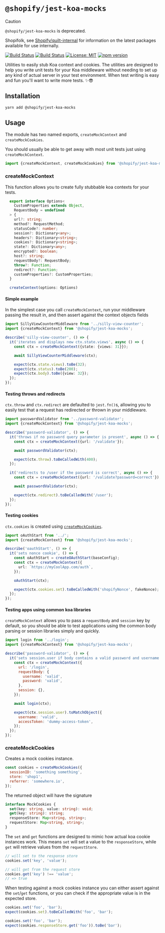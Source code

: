 # `@shopify/jest-koa-mocks`

> [!CAUTION]
>
> `@shopify/jest-koa-mocks` is deprecated.
>
> Shopifolk, see
> [Shopify/quilt-internal](https://github.com/shopify/quilt-internal) for
> information on the latest packages available for use internally.

[![Build Status](https://github.com/Shopify/quilt/workflows/Node-CI/badge.svg?branch=main)](https://github.com/Shopify/quilt/actions?query=workflow%3ANode-CI)
[![Build Status](https://github.com/Shopify/quilt/workflows/Ruby-CI/badge.svg?branch=main)](https://github.com/Shopify/quilt/actions?query=workflow%3ARuby-CI)
[![License: MIT](https://img.shields.io/badge/License-MIT-green.svg)](LICENSE.md) [![npm version](https://badge.fury.io/js/%40shopify%2Fjest-koa-mocks.svg)](https://badge.fury.io/js/%40shopify%2Fjest-koa-mocks)

Utilities to easily stub Koa context and cookies. The utilities are designed to help you write unit tests for your Koa middleware without needing to set up any kind of actual server in your test environment. When test writing is easy and fun you'll want to write more tests. ✨😎

## Installation

```bash
yarn add @shopify/jest-koa-mocks
```

## Usage

The module has two named exports, `createMockContext` and `createMockCookies`.

You should usually be able to get away with most unit tests just using `createMockContext`.

```js
import {createMockContext, createMockCookies} from '@shopify/jest-koa-mocks';
```

### createMockContext

This function allows you to create fully stubbable koa contexts for your tests.

```typescript
  export interface Options<
    CustomProperties extends Object,
    RequestBody = undefined
  > {
    url?: string;
    method?: RequestMethod;
    statusCode?: number;
    session?: Dictionary<any>;
    headers?: Dictionary<string>;
    cookies?: Dictionary<string>;
    state?: Dictionary<any>;
    encrypted?: boolean;
    host?: string;
    requestBody?: RequestBody;
    throw?: Function;
    redirect?: Function;
    customProperties?: CustomProperties;
  }

  createContext(options: Options)
```

#### Simple example

In the simplest case you call `createMockContext`, run your middleware passing the result in, and then assert against the context objects fields

```typescript
import SillyViewCounterMiddleware from '../silly-view-counter';
import {createMockContext} from '@shopify/jest-koa-mocks';

describe('silly-view-counter', () => {
  it('iterates and displays new ctx.state.views', async () => {
    const ctx = createMockContext({state: {views: 31}});

    await SillyViewCounterMiddleware(ctx);

    expect(ctx.state.views).toBe(32);
    expect(ctx.status).toBe(200);
    expect(ctx.body).toBe({view: 32});
  });
});
```

#### Testing throws and redirects

`ctx.throw` and `ctx.redirect` are defaulted to `jest.fn()`s, allowing you to easily test that a request has redirected or thrown in your middleware.

```typescript
import passwordValidator from '../password-validator';
import {createMockContext} from '@shopify/jest-koa-mocks';

describe('password-validator', () => {
  it('throws if no password query parameter is present', async () => {
    const ctx = createMockContext({url: '/validate'});

    await passwordValidator(ctx);

    expect(ctx.throw).toBeCalledWith(400);
  });

  it('redirects to /user if the password is correct', async () => {
    const ctx = createMockContext({url: '/validate?password=correct'});

    await passwordValidator(ctx);

    expect(ctx.redirect).toBeCalledWith('/user');
  });
});
```

#### Testing cookies

`ctx.cookies` is created using [`createMockCookies`](/README.md#createmockcookies).

```typescript
import oAuthStart from '../';
import {createMockContext} from '@shopify/jest-koa-mocks';

describe('oauthStart', () => {
  it('sets nonce cookie', () => {
    const oAuthStart = createOAuthStart(baseConfig);
    const ctx = createMockContext({
      url: `https://myCoolApp.com/auth`,
    });

    oAuthStart(ctx);

    expect(ctx.cookies.set).toBeCalledWith('shopifyNonce', fakeNonce);
  });
});
```

#### Testing apps using common koa libraries

`createMockContext` allows you to pass a `requestBody` and `session` key by default, so you should be able to test applications using the common body parsing or session libraries simply and quickly.

```javascript
import login from '../login';
import {createMockContext} from '@shopify/jest-koa-mocks';

describe('password-validator', () => {
  it('sets session.user if body contains a valid password and username', async () => {
    const ctx = createMockContext({
      url: '/login',
      requestBody: {
        username: 'valid',
        password: 'valid',
      },
      session: {},
    });

    await login(ctx);

    expect(ctx.session.user).toMatchObject({
      username: 'valid',
      accessToken: 'dummy-access-token',
    });
  });
});
```

### createMockCookies

Creates a mock cookies instance.

```javascript
const cookies = createMockCookies({
  sessionID: 'something something',
  store: 'shop1',
  referrer: 'somewhere.io',
});
```

The returned object will have the signature

```typescript
interface MockCookies {
  set(key: string, value: string): void;
  get(key: string): string;
  responseStore: Map<string, string>;
  requestStore: Map<string, string>;
}
```

The `set` and `get` functions are designed to mimic how actual koa cookie instances work. This means `set` will set a value to the `responseStore`, while `get` will retrieve values from the `requestStore`.

```javascript
// will set to the response store
cookies.set('key', 'value');

// will get from the request store
cookies.get('key') !== 'value';
// => true
```

When testing against a mock cookies instance you can either assert against the `set`/`get` functions, or you can check if the appropriate value is in the expected store.

```javascript
cookies.set('foo', 'bar');
expect(cookies.set).toBeCalledWith('foo', 'bar');
```

```javascript
cookies.set('foo', 'bar');
expect(cookies.responseStore.get('foo')).toBe('bar');
```
